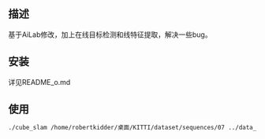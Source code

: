 ## 描述
基于AiLab修改，加上在线目标检测和线特征提取，解决一些bug。

## 安装
详见README_o.md

## 使用
```bash
./cube_slam /home/robertkidder/桌面/KITTI/dataset/sequences/07 ../data_folder/ ../data/ORBvoc.bin ../data/KITTI_mono.yaml
```
